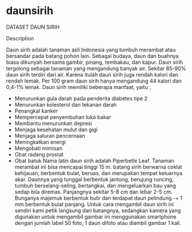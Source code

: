 # daunsirih
DATASET DAUN SIRIH 

Description

Daun sirih adalah tanaman asli Indonesia yang tumbuh merambat atau bersandar pada batang pohon lain. Sebagai budaya, daun dan buahnya biasa dikunyah bersama gambir, pinang, tembakau, dan kapur. Daun sirih tergolong sebagai tanaman yang mengandung banyak air. Sekitar 85-90% daun sirih terdiri dari air. Karena itulah daun sirih juga rendah kalori dan rendah lemak. Per 100 gram daun sirih hanya mengandung 44 kalori dan 0,4-1% lemak. 
Daun sirih memiliki beberapa manfaat, yaitu : 
- Menurunkan gula darah pada penderita diabetes tipe 2
- Menurunkan kolesterol dan tekanan darah
- Penangkal kanker
- Mempercepat penyembuhan luka bakar
- Membantu menurunkan depresi
- Menjaga kesehatan mulut dan gigi
- Menjaga saluran pencernaan 
- Meningkatkan energi
- Mengobati mimisan
- Obat radang prostat
- Obat batuk
Nama latin daun sirih adalah Piperbetle Leaf. Tanaman merambat ini bisa mencapai tinggi 15 m. batang sirih berwarna coklat kehijauan, berbentuk bulat, beruas, dan merupakan tempat keluarnya akar. Daunnya yang tunggal berbentuk jantung, berujung runcing, tumbuh berselang-seling, bertangkai, dan mengeluarkan bau yang sedap bila diremas. Panjangnya sekitar 5-8 cm dan lebar 2-5 cm. Bunganya majemuk berbentuk bulir dan terdapat daun pelindung -+ 1 mm berbentuk bulat panjang. Untuk cara mengambil daun sirih ini sendiri kami petik langsung dari batangnya, sedangkan kamera yang digunakan untuk mengambil gambar ini menggunakan smartphone dengan jumlah label 50 foto, 1 daun difoto atau diambil gambar 1 kali.  
